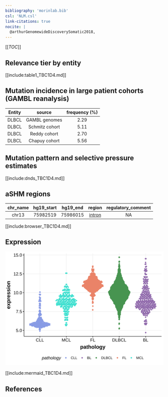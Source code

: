 ```yaml
---
bibliography: 'morinlab.bib'
csl: 'NLM.csl'
link-citations: true
nocite: |
  @arthurGenomewideDiscoverySomatic2018, 
---
```

[[_TOC_]]


## Relevance tier by entity

[[include:table1_TBC1D4.md]]

## Mutation incidence in large patient cohorts (GAMBL reanalysis)

|Entity|source        |frequency (%)|
|:------:|:--------------:|:-------------:|
|DLBCL |GAMBL genomes |2.29         |
|DLBCL |Schmitz cohort|5.11         |
|DLBCL |Reddy cohort  |2.70         |
|DLBCL |Chapuy cohort |5.56         |

## Mutation pattern and selective pressure estimates

[[include:dnds_TBC1D4.md]]

## aSHM regions

|chr_name|hg19_start|hg19_end|region                                                                                       |regulatory_comment|
|:--------:|:----------:|:--------:|:---------------------------------------------------------------------------------------------:|:------------------:|
|chr13   |75982519  |75986015|[intron](https://genome.ucsc.edu/s/rdmorin/GAMBL%20hg19?position=chr13%3A75982519%2D75986015)|NA                |


[[include:browser_TBC1D4.md]]

## Expression
![](images/gene_expression/TBC1D4_by_pathology.svg)
<!-- ORIGIN: arthurGenomewideDiscoverySomatic2018 -->
<!-- DLBCL: arthurGenomewideDiscoverySomatic2018 -->

[[include:mermaid_TBC1D4.md]]

## References
